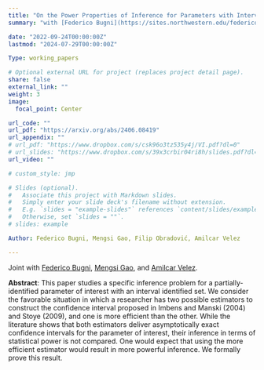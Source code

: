 ```yaml
---
title: "On the Power Properties of Inference for Parameters with Interval Identified Sets"
summary: "with [Federico Bugni](https://sites.northwestern.edu/federicobugni/), [Mengsi Gao](https://www.econ.berkeley.edu/grad/profiles/14733), and [Amilcar Velez](https://www.amilcarvelez.com/) (Submitted) \n\n Companion paper to ["Inference on Treatment Effects under Covariate-Adaptive Randomization and Imperfect Compliance"](https://filipobradovic.com/working_papers/inference_under_car/)"

date: "2022-09-24T00:00:00Z"
lastmod: "2024-07-29T00:00:00Z"

Type: working_papers

# Optional external URL for project (replaces project detail page).
share: false
external_link: ""
weight: 3
image:
  focal_point: Center

url_code: ""
url_pdf: "https://arxiv.org/abs/2406.08419"
url_appendix: ""
# url_pdf: "https://www.dropbox.com/s/csk96o3tz535y4j/VI.pdf?dl=0"
# url_slides: "https://www.dropbox.com/s/39x3crbir04ri8h/slides.pdf?dl=0"
url_video: ""

# custom_style: jmp

# Slides (optional).
#   Associate this project with Markdown slides.
#   Simply enter your slide deck's filename without extension.
#   E.g. `slides = "example-slides"` references `content/slides/example-slides.md`.
#   Otherwise, set `slides = ""`.
# slides: example

Author: Federico Bugni, Mengsi Gao, Filip Obradović, Amilcar Velez 

---
```


Joint with [Federico Bugni](https://sites.northwestern.edu/federicobugni/), [Mengsi Gao](https://www.econ.berkeley.edu/grad/profiles/14733), and [Amilcar Velez](https://www.amilcarvelez.com/). 

**Abstract**: This paper studies a specific inference problem for a partially-identified parameter of interest with an interval identified set. We consider the favorable situation in which a researcher has two possible estimators to construct the confidence interval proposed in Imbens and Manski (2004) and Stoye (2009), and one is more efficient than the other. While the literature shows that both estimators deliver asymptotically exact confidence intervals for the parameter of interest, their inference in terms of statistical power is not compared. One would expect that using the more efficient estimator would result in more powerful inference. We formally prove this result.

